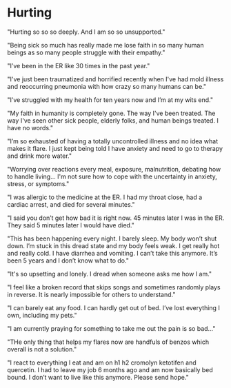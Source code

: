 # Hurting

"Hurting so so so deeply. And I am so so unsupported."

"Being sick so much has really made me lose faith in so many human beings as so many people struggle with their empathy."

"I’ve been in the ER like 30 times in the past year."

"I've just been traumatized and horrified recently when I've had mold illness and reoccurring pneumonia with how crazy so many humans can be."

"I’ve struggled with my health for ten years now and I’m at my wits end."

"My faith in humanity is completely gone. The way I've been treated. The way I've seen other sick people, elderly folks, and human beings treated. I have no words."

"I’m so exhausted of having a totally uncontrolled illness and no idea what makes it flare. I just kept being told I have anxiety and need to go to therapy and drink more water."

"Worrying over reactions every meal, exposure, malnutrition, debating how to handle living… I'm not sure how to cope with the uncertainty in anxiety, stress, or symptoms."

"I was allergic to the medicine at the ER. I had my throat close, had a cardiac arrest, and died for several minutes."

"I said you don’t get how bad it is right now. 45 minutes later I was in the ER. They said 5 minutes later I would have died."

"This has been happening every night. I barely sleep. My body won’t shut down. I’m stuck in this dread state and my body feels weak. I get really hot and really cold. I have diarrhea and vomiting. I can’t take this anymore. It’s been 5 years and I don’t know what to do."

"It's so upsetting and lonely. I dread when someone asks me how I am."

"I feel like a broken record that skips songs and sometimes randomly plays in reverse. It is nearly impossible for others to understand."

"I can barely eat any food. I can hardly get out of bed. I’ve lost everything I own, including my pets."

"I am currently praying for something to take me out the pain is so bad…"

"THe only thing that helps my flares now are handfuls of benzos which overall is not a solution."

"I react to everything I eat and am on h1 h2 cromolyn ketotifen and quercetin. I had to leave my job 6 months ago and am now basically bed bound. I don’t want to live like this anymore. Please send hope."
